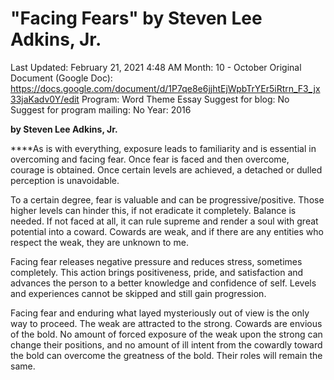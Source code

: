 # "Facing Fears" by Steven Lee Adkins, Jr.

Last Updated: February 21, 2021 4:48 AM
Month: 10 - October
Original Document (Google Doc): https://docs.google.com/document/d/1P7qe8e6jjhtEjWpbTrYEr5iRtrn_F3_jx33jaKadv0Y/edit
Program: Word Theme Essay
Suggest for blog: No
Suggest for program mailing: No
Year: 2016

**by Steven Lee Adkins, Jr.**

****As is with everything, exposure leads to familiarity and is essential in overcoming and facing fear. Once fear is faced and then overcome, courage is obtained. Once certain levels are achieved, a detached or dulled perception is unavoidable.

To a certain degree, fear is valuable and can be progressive/positive. Those higher levels can hinder this, if not eradicate it completely. Balance is needed. If not faced at all, it can rule supreme and render a soul with great potential into a coward. Cowards are weak, and if there are any entities who respect the weak, they are unknown to me.

Facing fear releases negative pressure and reduces stress, sometimes completely. This action brings positiveness, pride, and satisfaction and advances the person to a better knowledge and confidence of self. Levels and experiences cannot be skipped and still gain progression.

Facing fear and enduring what layed mysteriously out of view is the only way to proceed. The weak are attracted to the strong. Cowards are envious of the bold. No amount of forced exposure of the weak upon the strong can change their positions, and no amount of ill intent from the cowardly toward the bold can overcome the greatness of the bold. Their roles will remain the same.